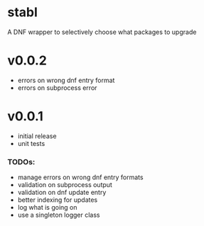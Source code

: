# stabl
A DNF wrapper to selectively choose what packages to upgrade

# v0.0.2
- errors on wrong dnf entry format
- errors on subprocess error

# v0.0.1
- initial release
- unit tests

### TODOs:

- manage errors on wrong dnf entry formats
- validation on subprocess output
- validation on dnf update entry
- better indexing for updates
- log what is going on
- use a singleton logger class